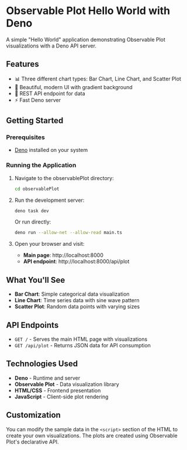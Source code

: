 # Observable Plot Hello World with Deno

A simple "Hello World" application demonstrating Observable Plot visualizations with a Deno API server.

## Features

- 📊 Three different chart types: Bar Chart, Line Chart, and Scatter Plot
- 🎨 Beautiful, modern UI with gradient background
- 🔌 REST API endpoint for data
- ⚡ Fast Deno server

## Getting Started

### Prerequisites

- [Deno](https://deno.land/) installed on your system

### Running the Application

1. Navigate to the observablePlot directory:
   ```bash
   cd observablePlot
   ```

2. Run the development server:
   ```bash
   deno task dev
   ```

   Or run directly:
   ```bash
   deno run --allow-net --allow-read main.ts
   ```

3. Open your browser and visit:
   - **Main page**: http://localhost:8000
   - **API endpoint**: http://localhost:8000/api/plot

## What You'll See

- **Bar Chart**: Simple categorical data visualization
- **Line Chart**: Time series data with sine wave pattern
- **Scatter Plot**: Random data points with varying sizes

## API Endpoints

- `GET /` - Serves the main HTML page with visualizations
- `GET /api/plot` - Returns JSON data for API consumption

## Technologies Used

- **Deno** - Runtime and server
- **Observable Plot** - Data visualization library
- **HTML/CSS** - Frontend presentation
- **JavaScript** - Client-side plot rendering

## Customization

You can modify the sample data in the `<script>` section of the HTML to create your own visualizations. The plots are created using Observable Plot's declarative API. 